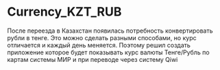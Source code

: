 # Currency_KZT_RUB

После переезда в Казахстан появилась потребность конвертировать рубли в тенге. 
Это можно сделать разными способами, но курс отличается и каждый день меняется.
Поэтому решил создать приложение которое будет показывать курс валюты Тенге/Рубль по картам системы МИР и при переводе через систему Qiwi

